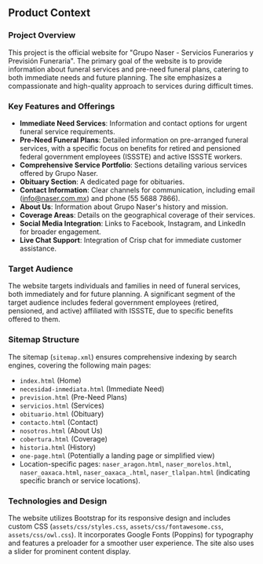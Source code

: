 ## Product Context

### Project Overview

This project is the official website for "Grupo Naser - Servicios Funerarios y Previsión Funeraria". The primary goal of the website is to provide information about funeral services and pre-need funeral plans, catering to both immediate needs and future planning. The site emphasizes a compassionate and high-quality approach to services during difficult times.

### Key Features and Offerings

- **Immediate Need Services**: Information and contact options for urgent funeral service requirements.
- **Pre-Need Funeral Plans**: Detailed information on pre-arranged funeral services, with a specific focus on benefits for retired and pensioned federal government employees (ISSSTE) and active ISSSTE workers.
- **Comprehensive Service Portfolio**: Sections detailing various services offered by Grupo Naser.
- **Obituary Section**: A dedicated page for obituaries.
- **Contact Information**: Clear channels for communication, including email (info@naser.com.mx) and phone (55 5688 7866).
- **About Us**: Information about Grupo Naser's history and mission.
- **Coverage Areas**: Details on the geographical coverage of their services.
- **Social Media Integration**: Links to Facebook, Instagram, and LinkedIn for broader engagement.
- **Live Chat Support**: Integration of Crisp chat for immediate customer assistance.

### Target Audience

The website targets individuals and families in need of funeral services, both immediately and for future planning. A significant segment of the target audience includes federal government employees (retired, pensioned, and active) affiliated with ISSSTE, due to specific benefits offered to them.

### Sitemap Structure

The sitemap (`sitemap.xml`) ensures comprehensive indexing by search engines, covering the following main pages:
- `index.html` (Home)
- `necesidad-inmediata.html` (Immediate Need)
- `prevision.html` (Pre-Need Plans)
- `servicios.html` (Services)
- `obituario.html` (Obituary)
- `contacto.html` (Contact)
- `nosotros.html` (About Us)
- `cobertura.html` (Coverage)
- `historia.html` (History)
- `one-page.html` (Potentially a landing page or simplified view)
- Location-specific pages: `naser_aragon.html`, `naser_morelos.html`, `naser_oaxaca.html`, `naser_oaxaca_.html`, `naser_tlalpan.html` (indicating specific branch or service locations).

### Technologies and Design

The website utilizes Bootstrap for its responsive design and includes custom CSS (`assets/css/styles.css`, `assets/css/fontawesome.css`, `assets/css/owl.css`). It incorporates Google Fonts (Poppins) for typography and features a preloader for a smoother user experience. The site also uses a slider for prominent content display.